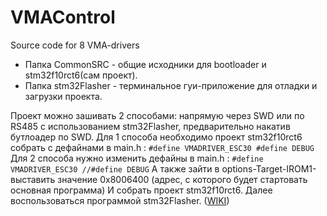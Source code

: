 # VMAControl
Source code for 8 VMA-drivers

* Папка CommonSRC - общие исходники для bootloader и stm32f10rct6(сам проект).
* Папка stm32Flasher - терминальное гуи-приложение для отладки и загрузки проекта.

Проект можно зашивать 2 способами: напрямую через SWD или по RS485 с использованием stm32Flasher, предварительно накатив бутлоадер по SWD. 
Для 1 способа необходимо проект stm32f10rct6 собрать с дефайнами в main.h :
  `#define VMADRIVER_ESC30
  #define DEBUG`
Для 2 способа нужно изменить дефайны в main.h :
  `#define VMADRIVER_ESC30
  //#define DEBUG`
А также зайти в options-Target-IROM1- выставить значение 0х8006400 (адрес, с которого будет стартовать основная программа)
И собрать проект stm32f10rct6. 
Далее воспользоваться программой stm32Flasher. ([WIKI](https://github.com/hidronautics/VMAControl/wiki/stm32Flasher-Usage))
